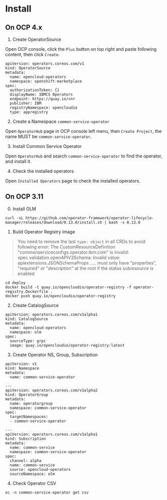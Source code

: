 # Install

## On OCP 4.x

1. Create OperatorSource

Open OCP console, click the `Plus` button on top right and paste following content, then click `Create`.

```
apiVersion: operators.coreos.com/v1
kind: OperatorSource
metadata:
  name: opencloud-operators
  namespace: openshift-marketplace
spec:
  authorizationToken: {}
  displayName: IBMCS Operators
  endpoint: https://quay.io/cnr
  publisher: IBM
  registryNamespace: opencloudio
  type: appregistry
```

2. Create a Namespace `common-service-operator`

Open `OperatorHub` page in OCP console left menu, then `Create Project`, the name MUST be `common-service-operator`.


3. Install Common Service Operator

Open `OperatorHub` and search `common-service-operator` to find the operator, and install it.

4. Check the installed operators

Open `Installed Operators` page to check the installed operators.


## On OCP 3.11

0. Install OLM

```
curl -sL https://github.com/operator-framework/operator-lifecycle-manager/releases/download/0.13.0/install.sh | bash -s 0.13.0
```

1. Build Operator Registry image

> You need to remove the last `type: object` in all CRDs to avoid following error: The CustomResourceDefinition "commonserviceconfigs.operator.ibm.com" is invalid: spec.validation.openAPIV3Schema: Invalid value: apiextensions.JSONSchemaProps ..... must only have "properties", "required" or "description" at the root if the status subresource is enabled

```
cd deploy
docker build -t quay.io/opencloudio/operator-registry -f operator-registry.Dockerfile .
docker push quay.io/opencloudio/operator-registry
```

2. Create CatalogSource

```
apiVersion: operators.coreos.com/v1alpha1
kind: CatalogSource
metadata:
  name: opencloud-operators
  namespace: olm
spec:
  sourceType: grpc
  image: quay.io/opencloudio/operator-registry:latest
```

3. Create Operator NS, Group, Subscription

```
apiVersion: v1
kind: Namespace
metadata:
  name: common-service-operator

---
apiVersion: operators.coreos.com/v1alpha2
kind: OperatorGroup
metadata:
  name: operatorgroup
  namespace: common-service-operator
spec:
  targetNamespaces:
  - common-service-operator

---
apiVersion: operators.coreos.com/v1alpha1
kind: Subscription
metadata:
  name: common-service
  namespace: common-service-operator
spec:
  channel: alpha
  name: common-service
  source: opencloud-operators
  sourceNamespace: olm
```

4. Check Operator CSV

```
oc -n common-service-operator get csv
```

